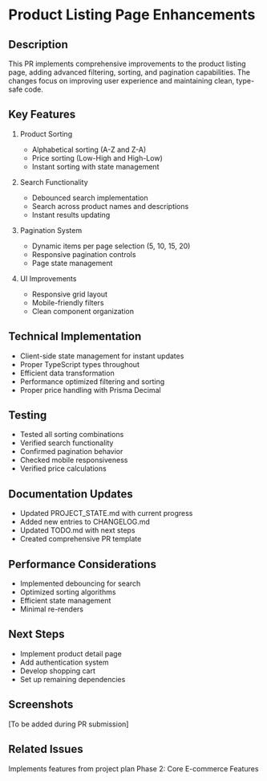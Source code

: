 # Product Listing Page Enhancements

## Description
This PR implements comprehensive improvements to the product listing page, adding advanced filtering, sorting, and pagination capabilities. The changes focus on improving user experience and maintaining clean, type-safe code.

## Key Features
1. Product Sorting
   - Alphabetical sorting (A-Z and Z-A)
   - Price sorting (Low-High and High-Low)
   - Instant sorting with state management

2. Search Functionality
   - Debounced search implementation
   - Search across product names and descriptions
   - Instant results updating

3. Pagination System
   - Dynamic items per page selection (5, 10, 15, 20)
   - Responsive pagination controls
   - Page state management

4. UI Improvements
   - Responsive grid layout
   - Mobile-friendly filters
   - Clean component organization

## Technical Implementation
- Client-side state management for instant updates
- Proper TypeScript types throughout
- Efficient data transformation
- Performance optimized filtering and sorting
- Proper price handling with Prisma Decimal

## Testing
- Tested all sorting combinations
- Verified search functionality
- Confirmed pagination behavior
- Checked mobile responsiveness
- Verified price calculations

## Documentation Updates
- Updated PROJECT_STATE.md with current progress
- Added new entries to CHANGELOG.md
- Updated TODO.md with next steps
- Created comprehensive PR template

## Performance Considerations
- Implemented debouncing for search
- Optimized sorting algorithms
- Efficient state management
- Minimal re-renders

## Next Steps
- Implement product detail page
- Add authentication system
- Develop shopping cart
- Set up remaining dependencies

## Screenshots
[To be added during PR submission]

## Related Issues
Implements features from project plan Phase 2: Core E-commerce Features 